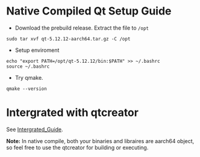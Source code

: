 # Native Compiled Qt Setup Guide

+ Download the prebuild release. Extract the file to `/opt`

```SHELL
sudo tar xvf qt-5.12.12-aarch64.tar.gz -C /opt
```

+ Setup enviroment

```SHELL
echo "export PATH=/opt/qt-5.12.12/bin:$PATH" >> ~/.bashrc
source ~/.bashrc
```

+ Try qmake.

```SHELL
qmake --version
```

# Intergrated with qtcreator

See [Intergrated_Guide](./cross_compile_qt.md#intergrated-with-qtcreator).


**Note:** In native compile, both your binaries and libraires are aarch64 object, so feel free to use the qtcreator for building or executing.